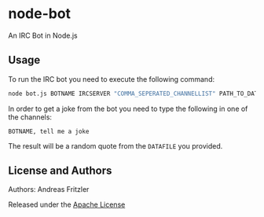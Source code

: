 node-bot
========

An IRC Bot in Node.js

Usage
-----

To run the IRC bot you need to execute the following command:

```bash
node bot.js BOTNAME IRCSERVER "COMMA_SEPERATED_CHANNELLIST" PATH_TO_DATAFILE
```

In order to get a joke from the bot you need to type the following in one of the
channels:

```
BOTNAME, tell me a joke
```

The result will be a random quote from the ```DATAFILE``` you provided.

License and Authors
-------------------
Authors: Andreas Fritzler

Released under the [Apache License](/LICENSE)
